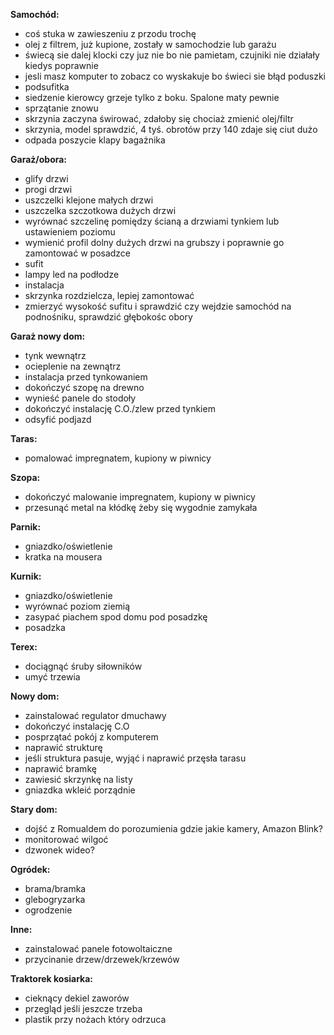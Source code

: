 **Samochód:**
 - coś stuka w zawieszeniu z przodu trochę
 - olej z filtrem, już kupione, zostały w samochodzie lub garażu
 - świecą sie dalej klocki czy juz nie bo nie pamietam, czujniki nie działały kiedys poprawnie
 - jesli masz komputer to zobacz co wyskakuje bo świeci sie błąd poduszki
 - podsufitka
 - siedzenie kierowcy grzeje tylko z boku. Spalone maty pewnie
 - sprzątanie znowu
 - skrzynia zaczyna świrować, zdałoby się chociaż zmienić olej/filtr
 - skrzynia, model sprawdzić, 4 tyś. obrotów przy 140 zdaje się ciut dużo
 - odpada poszycie klapy bagażnika

**Garaż/obora:**
 - glify drzwi
 - progi drzwi
 - uszczelki klejone małych drzwi
 - uszczelka szczotkowa dużych drzwi
 - wyrównać szczelinę pomiędzy ścianą a drzwiami tynkiem lub ustawieniem poziomu
 - wymienić profil dolny dużych drzwi na grubszy i poprawnie go zamontować w posadzce
 - sufit
 - lampy led na podłodze
 - instalacja
 - skrzynka rozdzielcza, lepiej zamontować
 - zmierzyć wysokość sufitu i sprawdzić czy wejdzie samochód na podnośniku, sprawdzić głębokośc obory

**Garaż nowy dom:**
 - tynk wewnątrz
 - ocieplenie na zewnątrz
 - instalacja przed tynkowaniem
 - dokończyć szopę na drewno
 - wynieść panele do stodoły
 - dokończyć instalację C.O./zlew przed tynkiem
 - odsyfić podjazd

**Taras:**
 - pomalować impregnatem, kupiony w piwnicy

**Szopa:**
- dokończyć malowanie impregnatem, kupiony w piwnicy
 - przesunąć metal na kłódkę żeby się wygodnie zamykała

**Parnik:**
 - gniazdko/oświetlenie
 - kratka na mousera

**Kurnik:**
 - gniazdko/oświetlenie
 - wyrównać poziom ziemią
 - zasypać piachem spod domu pod posadzkę
 - posadzka

**Terex:**
 - dociągnąć śruby siłowników
 - umyć trzewia

**Nowy dom:**
 - zainstalować regulator dmuchawy
 - dokończyć instalację C.O
 - posprzątać pokój z komputerem
 - naprawić strukturę
 - jeśli struktura pasuje, wyjąć i naprawić przęsła tarasu
 - naprawić bramkę
 - zawiesić skrzynkę na listy
 - gniazdka wkleić porządnie

**Stary dom:**
 - dojść z Romualdem do porozumienia gdzie jakie kamery, Amazon Blink?
 - monitorować wilgoć
 - dzwonek wideo?

**Ogródek:**
 - brama/bramka
 - glebogryzarka
 - ogrodzenie

**Inne:**
 - zainstalować panele fotowoltaiczne
 - przycinanie drzew/drzewek/krzewów
 
 **Traktorek kosiarka:**
 - cieknący dekiel zaworów
 - przegląd jeśli jeszcze trzeba
 - plastik przy nożach który odrzuca
